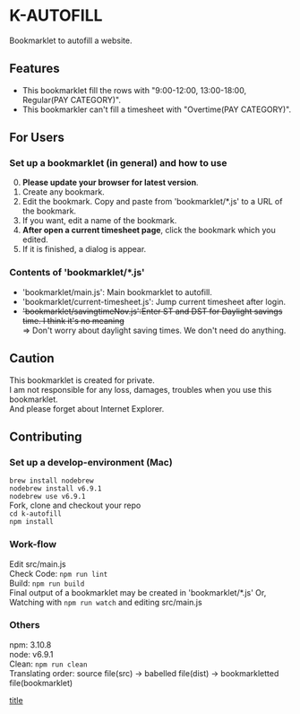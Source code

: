 K-AUTOFILL
====

Bookmarklet to autofill a website.

## Features
- This bookmarklet fill the rows with "9:00-12:00, 13:00-18:00, Regular(PAY CATEGORY)".  
- This bookmarkler can't fill a timesheet with "Overtime(PAY CATEGORY)".  

## For Users
### Set up a bookmarklet (in general) and how to use
0. **Please update your browser for latest version**.  
1. Create any bookmark.  
2. Edit the bookmark. Copy and paste from 'bookmarklet/*.js' to a URL of the bookmark.  
3. If you want, edit a name of the bookmark.  
4. **After open a current timesheet page**, click the bookmark which you edited.   
5. If it is finished, a dialog is appear.  

### Contents of 'bookmarklet/*.js'  
- 'bookmarklet/main.js': Main bookmarklet to autofill.  
- 'bookmarklet/current-timesheet.js': Jump current timesheet after login.  
- ~~'bookmarklet/savingtimeNov.js':Enter ST and DST for Daylight savings time. I think it's no meaning~~  
=> Don't worry about daylight saving times. We don't need do anything.  

## Caution
This bookmarklet is created for private.  
I am not responsible for any loss, damages, troubles when you use this bookmarklet.  
And please forget about Internet Explorer.

## Contributing
### Set up a develop-environment (Mac)
`brew install nodebrew`  
`nodebrew install v6.9.1`  
`nodebrew use v6.9.1`  
Fork, clone and checkout your repo  
`cd k-autofill`  
`npm install`  
### Work-flow
Edit src/main.js  
Check Code: `npm run lint`  
Build: `npm run build`  
Final output of a bookmarklet may be created in 'bookmarklet/*.js'
Or, Watching with `npm run watch` and editing src/main.js  
### Others
npm: 3.10.8  
node: v6.9.1  
Clean: `npm run clean`  
Translating order: source file(src) -> babelled file(dist) -> bookmarkletted file(bookmarklet)



[title](javascript:(function(){function%20_asyncToGenerator(a){return%20function(){var%20b=a.apply(this,arguments);return%20new%20Promise(function(d,c){function%20a(g,h){try{var%20e=b[g](h);var%20f=e.value}catch(a){c(a);return}if(e.done){d(f)}else{return%20Promise.resolve(f).then(function(b){a('next',b)},function(b){a('throw',b)})}}return%20a('next')})}}(function(b,c){let%20a=c;a=document.createElement('script');a.src='https://ajax.googleapis.com/ajax/libs/jquery/3.1.1/jquery.min.js';a.onload=function(){b(jQuery.noConflict(true))};document.body.appendChild(a)}(function(a){let%20c=(()=%3E{var%20d=_asyncToGenerator(function*(){console.log('Start:%20Add%20rows');while(true){const%20e=top.frames.ADMIN_CENTER.document.body;const%20d=a('table.reportTable%20%3E%20tbody%20%3E%20.firstRow',e);let%20c=0;for(;c%3Cd.length;c+=1){const%20f=a(d[c]).find('.dateLabel%20%3E%20div').text();if(!f.match(/Sat|Sun/)){const%20h=a(d[c]).find('.icon-plus_circle_16');if(h.length%3E0){h.click();yield%20b(2200);break}}}if(!(c%3Cd.length)){break}}console.log('End:%20Add%20rows');console.log('Start:%20Fill%20Rows%20%26%20Click%20Regular');const%20e=top.frames.ADMIN_CENTER.document.body;const%20d=a('table.reportTable%20%3E%20tbody%20%3E%20.firstRow',e);for(let%20c=0;c%3Cd.length;c+=1){const%20f=a(d[c]).find('.dateLabel%20%3E%20div').text();if(!f.match(/Sat|Sun/)){a(d[c]).find('.clockLeft%20input').attr('value','9:00a');a(d[c]).find('.clockRight%20input').attr('value','12:00p');a(d[c]).next().find('.clockLeft%20input').attr('value','1:00p');a(d[c]).next().find('.clockRight%20input').attr('value','6:00p');a(a(d[c]).find('.icon-List_18')[1]).click();yield%20b(2e3);let%20g=top.frames.ADMIN_CENTER.frames.PopupBodyFrame.document.body;a('.reportTable%20td:contains(%22Regular%22)',g).prev().find('a').click();yield%20b(1e3);a(a(d[c]).next().find('.icon-List_18')[1]).click();yield%20b(2e3);g=top.frames.ADMIN_CENTER.frames.PopupBodyFrame.document.body;a('.reportTable%20td:contains(%22Regular%22)',g).prev().find('a').click();yield%20b(1e3)}}console.log('End:%20Fill%20Rows%20%26%20Click%20Regular');alert('Autofill%20is%20finished!')});return%20function%20a(){return%20d.apply(this,arguments)}})();function%20b(a){return%20new%20Promise(resolve=%3EsetTimeout(resolve,a))}c();return%20this}))}()))
